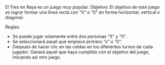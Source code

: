 El Tres en Raya es un juego muy popular.
Objetivo: El objetivo de este juego es lograr formar una línea recta con “X” o “0” en forma horizontal, vertical o diagonal.

Reglas:
- Se puede jugar solamente entre dos personas “X” y “0”.
- Se seleccionará aquel que empiece primero “x” o “0”.
- Después de hacer clic en las celdas en los diferentes turnos de cada jugador. Ganará aquel que haya cumplido con el objetivo del juego, iniciando así otro juego.
